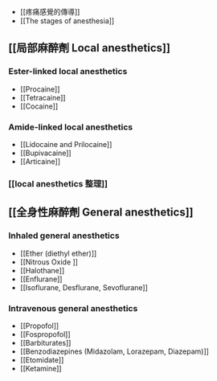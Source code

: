 - [[疼痛感覺的傳導]]
- [[The stages of anesthesia]]
## [[局部麻醉劑 Local anesthetics]]
### Ester-linked local anesthetics 
- [[Procaine]]
- [[Tetracaine]]
- [[Cocaine]] 
### Amide-linked local anesthetics
- [[Lidocaine and Prilocaine]]
- [[Bupivacaine]]
- [[Articaine]]
### [[local anesthetics 整理]]
## [[全身性麻醉劑 General anesthetics]]
### Inhaled general anesthetics
- [[Ether (diethyl ether)]]
- [[Nitrous Oxide ]]
- [[Halothane]]
- [[Enflurane]]
- [[Isoflurane, Desflurane, Sevoflurane]]
### Intravenous general anesthetics
- [[Propofol]]
- [[Fospropofol]]
- [[Barbiturates]]
- [[Benzodiazepines (Midazolam, Lorazepam, Diazepam)]]
- [[Etomidate]]
- [[Ketamine]]